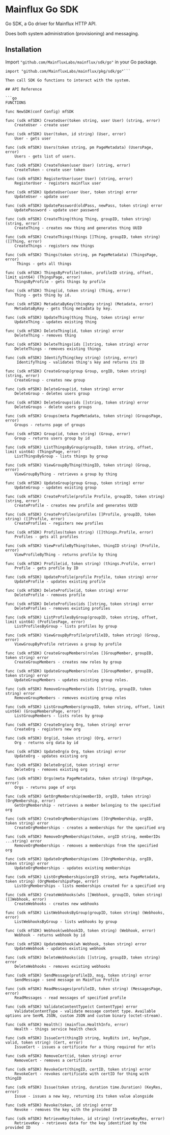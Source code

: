 # Mainflux Go SDK

Go SDK, a Go driver for Mainflux HTTP API.

Does both system administration (provisioning) and messaging.

## Installation
Import `"github.com/MainfluxLabs/mainflux/sdk/go"` in your Go package.

```
import "github.com/MainfluxLabs/mainflux/pkg/sdk/go"```

Then call SDK Go functions to interact with the system.

## API Reference

```go
FUNCTIONS

func NewSDK(conf Config) mfSDK

func (sdk mfSDK) CreateUser(token string, user User) (string, error)
    CreateUser - create user

func (sdk mfSDK) User(token, id string) (User, error)
    User - gets user

func (sdk mfSDK) Users(token string, pm PageMetadata) (UsersPage, error)
    Users - gets list of users.
    
func (sdk mfSDK) CreateToken(user User) (string, error)
    CreateToken - create user token

func (sdk mfSDK) RegisterUser(user User) (string, error)
    RegisterUser - registers mainflux user
    
func (sdk mfSDK) UpdateUser(user User, token string) error
    UpdateUser - update user

func (sdk mfSDK) UpdatePassword(oldPass, newPass, token string) error
    UpdatePassword - update user password

func (sdk mfSDK) CreateThing(thing Thing, groupID, token string) (string, error)
    CreateThing - creates new thing and generates thing UUID

func (sdk mfSDK) CreateThings(things []Thing, groupID, token string) ([]Thing, error)
    CreateThings - registers new things 
	
func (sdk mfSDK) Things(token string, pm PageMetadata) (ThingsPage, error)
     Things - gets all things
	
func (sdk mfSDK) ThingsByProfile(token, profileID string, offset, limit uint64) (ThingsPage, error)
    ThingsByProfile - gets things by profile
	
func (sdk mfSDK) Thing(id, token string) (Thing, error)
    Thing - gets thing by id.
    
func (sdk mfSDK) MetadataByKey(thingKey string) (Metadata, error)
    MetadataByKey - gets thing metadata by key.

func (sdk mfSDK) UpdateThing(thing Thing, token string) error
    UpdateThing - updates existing thing
    
func (sdk mfSDK) DeleteThing(id, token string) error
    DeleteThing - removes thing

func (sdk mfSDK) DeleteThings(ids []string, token string) error
    DeleteThings - removes existing things
	
func (sdk mfSDK) IdentifyThing(key string) (string, error)
     IdentifyThing - validates thing's key and returns its ID
	
func (sdk mfSDK) CreateGroup(group Group, orgID, token string) (string, error)
    CreateGroup - creates new group
	
func (sdk mfSDK) DeleteGroup(id, token string) error
    DeleteGroup - deletes users group

func (sdk mfSDK) DeleteGroups(ids []string, token string) error
	DeleteGroups - delete users groups
	
func (sdk mfSDK) Groups(meta PageMetadata, token string) (GroupsPage, error)
    Groups - returns page of groups
	
func (sdk mfSDK) Group(id, token string) (Group, error)
    Group - returns users group by id
	 
func (sdk mfSDK) ListThingsByGroup(groupID, token string, offset, limit uint64) (ThingsPage, error)
    ListThingsByGroup - lists things by group

func (sdk mfSDK) ViewGroupByThing(thingID, token string) (Group, error)
    ViewGroupByThing - retrieves a group by thing
    
func (sdk mfSDK) UpdateGroup(group Group, token string) error
    UpdateGroup - updates existing group
    
func (sdk mfSDK) CreateProfile(profile Profile, groupID, token string) (string, error)
    CreateProfile - creates new profile and generates UUID

func (sdk mfSDK) CreateProfiles(profiles []Profile, groupID, token string) ([]Profile, error)
    CreateProfiles - registers new profiles
    
func (sdk mfSDK) Profiles(token string) ([]things.Profile, error)
    Profiles - gets all profiles

func (sdk mfSDK) ViewProfileByThing(token, thingID string) (Profile, error)
    ViewProfileByThing - returns profile by thing
    
func (sdk mfSDK) Profile(id, token string) (things.Profile, error)
    Profile - gets profile by ID

func (sdk mfSDK) UpdateProfile(profile Profile, token string) error
    UpdateProfile - updates existing profile
    
func (sdk mfSDK) DeleteProfile(id, token string) error
    DeleteProfile - removes profile

func (sdk mfSDK) DeleteProfiles(ids []string, token string) error
    DeleteProfiles - removes existing profiles
    
func (sdk mfSDK) ListProfilesByGroup(groupID, token string, offset, limit uint64) (ProfilesPage, error)
    ListProfilesByGroup - lists profiles by group
    
func (sdk mfSDK) ViewGroupByProfile(profileID, token string) (Group, error)
    ViewGroupByProfile retrieves a group by profile
    
func (sdk mfSDK) CreateGroupMembers(roles []GroupMember, groupID, token string) error
    CreateGroupMembers - creates new roles by group
    
func (sdk mfSDK) UpdateGroupMembers(roles []GroupMember, groupID, token string) error
    UpdateGroupMembers - updates existing group roles.
	
func (sdk mfSDK) RemoveGroupMembers(ids []string, groupID, token string) error
    RemoveGroupMembers - removes existing group roles
	
func (sdk mfSDK) ListGroupMembers(groupID, token string, offset, limit uint64) (GroupMembersPage, error)
    ListGroupMembers - lists roles by group
 
func (sdk mfSDK) CreateOrg(org Org, token string) error
    CreateOrg - registers new org
	
func (sdk mfSDK) Org(id, token string) (Org, error)
    Org - returns org data by id
	
func (sdk mfSDK) UpdateOrg(o Org, token string) error
    UpdateOrg - updates existing org

func (sdk mfSDK) DeleteOrg(id, token string) error
    DeleteOrg - removes existing org

func (sdk mfSDK) Orgs(meta PageMetadata, token string) (OrgsPage, error)
    Orgs - returns page of orgs

func (sdk mfSDK) GetOrgMembership(memberID, orgID, token string) (OrgMembership, error)
    GetOrgMembership - retrieves a member belonging to the specified org
	
func (sdk mfSDK) CreateOrgMemberships(oms []OrgMembership, orgID, token string) error
    CreateOrgMemberships - creates a memberships for the specified org
	
func (sdk mfSDK) RemoveOrgMemberships(token, orgID string, memberIDs ...string) error
    RemoveOrgMemberships - removes a memberships from the specified org
    
func (sdk mfSDK) UpdateOrgMemberships(oms []OrgMembership, orgID, token string) error
    UpdateOrgMemberships - updates existing memberships

func (sdk mfSDK) ListOrgMemberships(orgID string, meta PageMetadata, token string) (OrgMembershipsPage, error)
    ListOrgMemberships - lists memberships created for a specified org
	
func (sdk mfSDK) CreateWebhooks(whs []Webhook, groupID, token string) ([]Webhook, error)
    CreateWebhooks - creates new webhooks
	
func (sdk mfSDK) ListWebhooksByGroup(groupID, token string) (Webhooks, error)
    ListWebhooksByGroup - lists webhooks by group
	
func (sdk mfSDK) Webhook(webhookID, token string) (Webhook, error)
    Webhook - returns webhook by id
	
func (sdk mfSDK) UpdateWebhook(wh Webhook, token string) error
    UpdateWebhook - updates existing webhook
	
func (sdk mfSDK) DeleteWebhooks(ids []string, groupID, token string) error
    DeleteWebhooks - removes existing webhooks
    
func (sdk mfSDK) SendMessage(profileID, msg, token string) error
    SendMessage - send message on Mainflux Profile

func (sdk mfSDK) ReadMessages(profileID, token string) (MessagesPage, error)
    ReadMessages - read messages of specified profile

func (sdk mfSDK) ValidateContentType(ct ContentType) error
    ValidateContentType - validate message content type. Available options are SenML JSON, custom JSON and custom binary (octet-stream).

func (sdk mfSDK) Health() (mainflux.HealthInfo, error)
    Health - things service health check

func (sdk mfSDK) IssueCert(thingID string, keyBits int, keyType, valid, token string) (Cert, error)
    IssueCert - issues a certificate for a thing required for mtls

func (sdk mfSDK) RemoveCert(id, token string) error
    RemoveCert - removes a certificate

func (sdk mfSDK) RevokeCert(thingID, certID, token string) error
    RevokeCert - revokes certificate with certID for thing with thingID

func (sdk mfSDK) Issue(token string, duration time.Duration) (KeyRes, error)
    Issue - issues a new key, returning its token value alongside
	
func (sdk mfSDK) Revoke(token, id string) error
    Revoke - removes the key with the provided ID 
    
func (sdk mfSDK) RetrieveKey(token, id string) (retrieveKeyRes, error)
	RetrieveKey - retrieves data for the key identified by the provided ID

```
